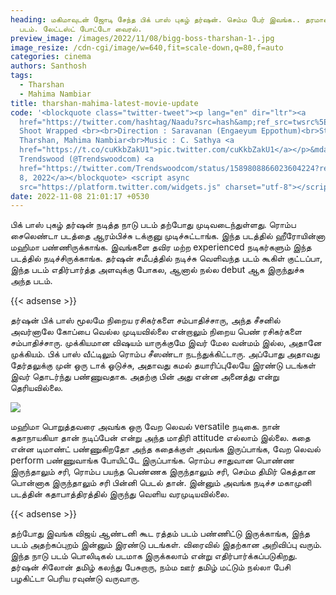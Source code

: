 ```yaml
---
heading: மகிமாவுடன் ஜோடி சேந்த பிக் பாஸ் புகழ் தர்ஷன். செம்ம பேர் இவங்க.. தரமான
  படம். லேட்டஸ்ட் போட்டோ வைரல்.
preview_image: /images/2022/11/08/bigg-boss-tharshan-1-.jpg
image_resize: /cdn-cgi/image/w=640,fit=scale-down,q=80,f=auto
categories: cinema
authors: Santhosh
tags:
  - Tharshan
  - Mahima Nambiar
title: tharshan-mahima-latest-movie-update
code: '<blockquote class="twitter-tweet"><p lang="en" dir="ltr"><a
  href="https://twitter.com/hashtag/Naadu?src=hash&amp;ref_src=twsrc%5Etfw">#Naadu</a>
  Shoot Wrapped <br><br>Direction : Saravanan (Engaeyum Eppothum)<br>Starring :
  Tharshan, Mahima Nambiar<br>Music : C. Sathya <a
  href="https://t.co/cuKkbZakU1">pic.twitter.com/cuKkbZakU1</a></p>&mdash;
  Trendswood (@Trendswoodcom) <a
  href="https://twitter.com/Trendswoodcom/status/1589808866023604224?ref_src=twsrc%5Etfw">November
  8, 2022</a></blockquote> <script async
  src="https://platform.twitter.com/widgets.js" charset="utf-8"></script>'
date: 2022-11-08 21:01:17 +0530
---
```



பிக் பாஸ் புகழ் தர்ஷன் நடித்த நாடு படம் தற்போது முடிவடைந்துள்ளது. ரொம்ப சைலெண்டா படத்தை ஆரம்பிச்சு டக்குனு முடிச்சுட்டாங்க. இந்த படத்தில் ஹீரோயின்னா மஹிமா பண்ணிருக்காங்க. இவங்களை தவிர மற்ற experienced நடிகர்களும் இந்த படத்தில் நடிச்சிருக்காங்க. தர்ஷன் சமீபத்தில் நடிச்சு வெளிவந்த படம் கூகிள் குட்டப்பா, இந்த படம் எதிர்பார்த்த அளவுக்கு போகல, ஆனால் நல்ல debut ஆக இருந்துச்சு அந்த படம்.

{{< adsense >}}

தர்ஷன் பிக் பாஸ் மூலமே நிறைய ரசிகர்களை சம்பாதிச்சாரு, அந்த சீசனில் அவர்னாலே கோப்பை வெல்ல முடியவில்லை என்றாலும் நிறைய பெண் ரசிகர்களை சம்பாதிச்சாரு. முக்கியமான விஷயம் யாருக்குமே இவர் மேல வன்மம் இல்ல, அதானே முக்கியம். பிக் பாஸ் வீட்டிலும் ரொம்ப சீஸண்டா நடந்துக்கிட்டாரு. அப்போது அதாவது தேர்தலுக்கு முன் ஒரு டாக் ஓடுச்சு, அதாவது கமல் தயாரிப்புலேயே இரண்டு படங்கள் இவர் தொடர்ந்து பண்ணுவதாக. அதற்கு பின் அது என்ன அனைத்து என்று தெரியவில்லை.

![](/images/2022/11/08/bigg-boss-tharshan-2-.jpg)

மஹிமா பொறுத்தவரை அவங்க ஒரு வேற லெவல் versatile நடிகை. நான் கதாநாயகியா தான் நடிப்பேன் என்று அந்த மாதிரி attitude  எல்லாம் இல்லை. கதை என்ன டிமாண்ட் பண்ணுகிறதோ அந்த கதைக்குள் அவங்க இருப்பாங்க, வேற லெவல் perform பண்ணுவாங்க போயிட்டே இருப்பாங்க. ரொம்ப சாதுவான பொண்ண இருந்தாலும் சரி, ரொம்ப பயந்த பெண்ணக இருந்தாலும் சரி, செம்ம திமிர் கெத்தான பொன்னாக இருந்தாலும் சரி பின்னி பெடல் தான். இன்னும் அவங்க நடிச்ச மகாமுனி படத்தின் கதாபாத்திரத்தில் இருந்து வெளிய வரமுடியவில்லை.

{{< adsense >}}

தற்போது இவங்க விஜய் ஆண்டனி கூட ரத்தம் படம் பண்ணிட்டு இருக்காங்க, இந்த படம் அதற்கப்புறம் இன்னும் இரண்டு படங்கள். விரைவில் இதற்கான அறிவிப்பு வரும். இந்த நாடு படம் பொலிடிகல் படமாக இருக்கலாம் என்று எதிர்பார்க்கப்படுகிறது. தர்ஷன் சிலோன் தமிழ் கலந்து பேசுறாரு, நம்ம ஊர் தமிழ் மட்டும் நல்லா பேசி பழகிட்டா பெரிய ரவுண்டு வருவாரு.